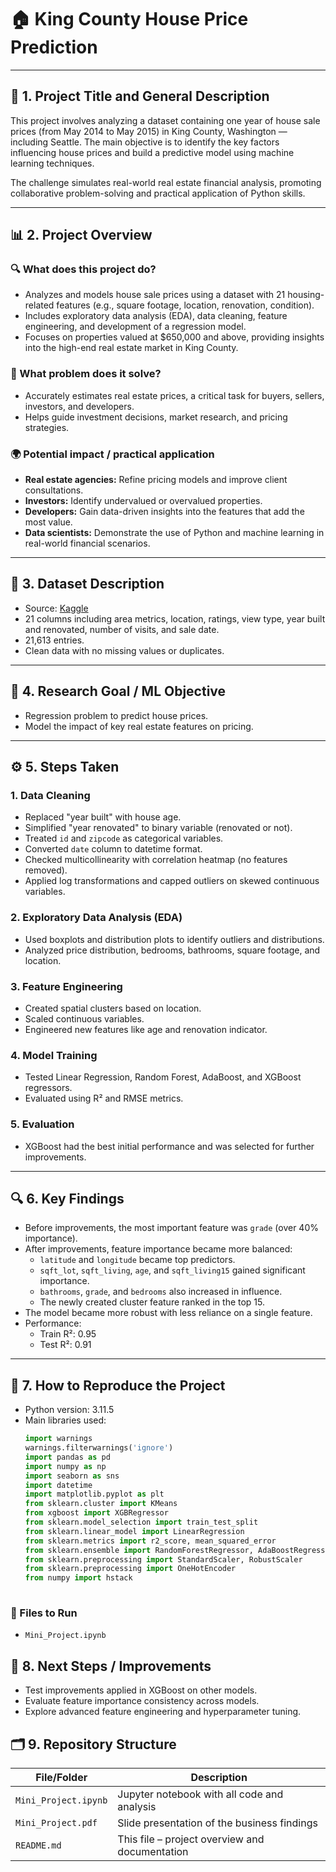 # 🏠 King County House Price Prediction

---

## 📌 1. Project Title and General Description

This project involves analyzing a dataset containing one year of house sale prices (from May 2014 to May 2015) in King County, Washington — including Seattle. The main objective is to identify the key factors influencing house prices and build a predictive model using machine learning techniques.

The challenge simulates real-world real estate financial analysis, promoting collaborative problem-solving and practical application of Python skills.

---

## 📊 2. Project Overview

### 🔍 What does this project do?

- Analyzes and models house sale prices using a dataset with 21 housing-related features (e.g., square footage, location, renovation, condition).
- Includes exploratory data analysis (EDA), data cleaning, feature engineering, and development of a regression model.
- Focuses on properties valued at $650,000 and above, providing insights into the high-end real estate market in King County.

### 🎯 What problem does it solve?

- Accurately estimates real estate prices, a critical task for buyers, sellers, investors, and developers.
- Helps guide investment decisions, market research, and pricing strategies.

### 🌍 Potential impact / practical application

- **Real estate agencies:** Refine pricing models and improve client consultations.
- **Investors:** Identify undervalued or overvalued properties.
- **Developers:** Gain data-driven insights into the features that add the most value.
- **Data scientists:** Demonstrate the use of Python and machine learning in real-world financial scenarios.

---

## 📁 3. Dataset Description

- Source: [Kaggle](https://www.kaggle.com/datasets/minasameh55/king-country-houses-aa)
- 21 columns including area metrics, location, ratings, view type, year built and renovated, number of visits, and sale date.
- 21,613 entries.
- Clean data with no missing values or duplicates.

---

## 🎯 4. Research Goal / ML Objective

- Regression problem to predict house prices.
- Model the impact of key real estate features on pricing.

---

## ⚙️ 5. Steps Taken

### 1. Data Cleaning
- Replaced "year built" with house age.
- Simplified "year renovated" to binary variable (renovated or not).
- Treated `id` and `zipcode` as categorical variables.
- Converted `date` column to datetime format.
- Checked multicollinearity with correlation heatmap (no features removed).
- Applied log transformations and capped outliers on skewed continuous variables.

### 2. Exploratory Data Analysis (EDA)
- Used boxplots and distribution plots to identify outliers and distributions.
- Analyzed price distribution, bedrooms, bathrooms, square footage, and location.

### 3. Feature Engineering
- Created spatial clusters based on location.
- Scaled continuous variables.
- Engineered new features like age and renovation indicator.

### 4. Model Training
- Tested Linear Regression, Random Forest, AdaBoost, and XGBoost regressors.
- Evaluated using R² and RMSE metrics.

### 5. Evaluation
- XGBoost had the best initial performance and was selected for further improvements.

---

## 🔍 6. Key Findings

- Before improvements, the most important feature was `grade` (over 40% importance).
- After improvements, feature importance became more balanced:
  - `latitude` and `longitude` became top predictors.
  - `sqft_lot`, `sqft_living`, `age`, and `sqft_living15` gained significant importance.
  - `bathrooms`, `grade`, and `bedrooms` also increased in influence.
  - The newly created cluster feature ranked in the top 15.
- The model became more robust with less reliance on a single feature.
- Performance:
  - Train R²: 0.95
  - Test R²: 0.91

---

## 🧪 7. How to Reproduce the Project

- Python version: 3.11.5
- Main libraries used:
  ```python
  import warnings
  warnings.filterwarnings('ignore')
  import pandas as pd
  import numpy as np
  import seaborn as sns
  import datetime
  import matplotlib.pyplot as plt
  from sklearn.cluster import KMeans
  from xgboost import XGBRegressor
  from sklearn.model_selection import train_test_split
  from sklearn.linear_model import LinearRegression
  from sklearn.metrics import r2_score, mean_squared_error
  from sklearn.ensemble import RandomForestRegressor, AdaBoostRegressor
  from sklearn.preprocessing import StandardScaler, RobustScaler
  from sklearn.preprocessing import OneHotEncoder
  from numpy import hstack
 
### 🧾 Files to Run

- `Mini_Project.ipynb`

## 🚀 8. Next Steps / Improvements

- Test improvements applied in XGBoost on other models.
- Evaluate feature importance consistency across models.
- Explore advanced feature engineering and hyperparameter tuning.

## 🗂️ 9. Repository Structure

| File/Folder               | Description                                         |
|---------------------------|-----------------------------------------------------|
| `Mini_Project.ipynb`      | Jupyter notebook with all code and analysis         |
| `Mini_Project.pdf`        | Slide presentation of the business findings         |
| `README.md`               | This file – project overview and documentation      |
